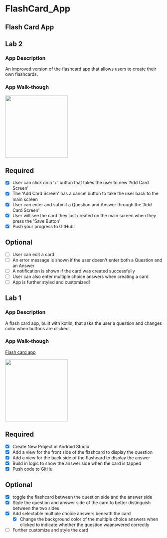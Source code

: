 # FlashCard_App
## Flash Card App

## Lab 2
### App Description
An improved version of the flashcard app that allows users to create their own flashcards.
### App Walk-though


<img src="https://user-images.githubusercontent.com/106920964/193710412-100ce9bc-eace-41dd-949e-5d7b92cfdcb6.gif"
 width=200><br>

## Required
- [x] User can click on a ‘+’ button that takes the user to new ‘Add Card Screen’
- [x] The 'Add Card Screen' has a cancel button to take the user back to the main screen
- [x] User can enter and submit a Question and Answer through the 'Add Card Screen'
- [x] User will see the card they just created on the main screen when they press the 'Save Button'
- [x] Push your progress to GitHub!

## Optional
- [ ] User can edit a card
- [ ] An error message is shown if the user doesn't enter both a Question and an Answer
- [ ] A notification is shown if the card was created successfully
- [ ] User can also enter multiple choice answers when creating a card
- [ ] App is further styled and customized!

## Lab 1

### App Description
A flash card app, built with kotlin, that asks the user a question and changes color when buttons are clicked.

### App Walk-though

[Flash card app](https://user-images.githubusercontent.com/106920964/191151794-add13b71-3d8b-4233-b07f-36cfdd369706.gif)


<img src= "https://user-images.githubusercontent.com/106920964/191151794-add13b71-3d8b-4233-b07f-36cfdd369706.gif" width=200><br>

## Required
- [x] Create New Project in Android Studio
- [x] Add a view for the front side of the flashcard to display the question
- [x] Add a view for the back side of the flashcard to display the answer
- [x] Build in logic to show the answer side when the card is tapped
- [x] Push code to GitHu
## Optional
- [x] toggle the flashcard between the question side and the answer side
- [x] Style the question and answer side of the card to better distinguish between the two sides
- [x] Add selectable multiple choice answers beneath the card
   - [x] Change the background color of the multiple choice answers when clicked to indicate whether the question waanswered correctly
- [ ] Further customize and style the card
